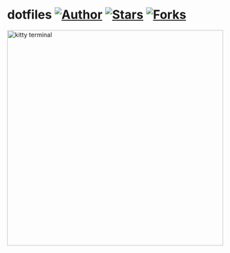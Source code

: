 # dotfiles [![Author](https://img.shields.io/badge/author-lucaspassini-lightgrey)](https://github.com/lucaspassini) [![Stars](https://img.shields.io/github/stars/lucaspassini/react-meals?color=lightgrey)](https://github.com/lucaspassini/react-meals/stargazers) [![Forks](https://img.shields.io/github/forks/lucaspassini/react-meals?color=lightgrey)](https://github.com/lucaspassini/react-meals/network/members)

<img src="https://github.com/lucaspassini/dotfiles/assets/47937044/37357c9f-21c5-4bf8-8a67-5b218588b4a5" width="500" alt="kitty terminal" />
